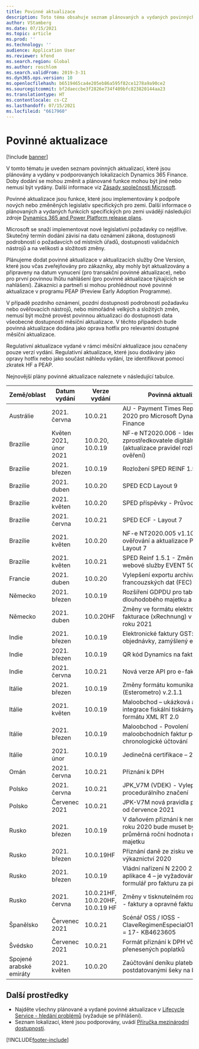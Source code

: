 ```yaml
---
title: Povinné aktualizace
description: Toto téma obsahuje seznam plánovaných a vydaných povinných aktualizací Microsoft Dynamics 365 Finance.
author: VStamberg
ms.date: 07/15/2021
ms.topic: article
ms.prod: ''
ms.technology: ''
audience: Application User
ms.reviewer: kfend
ms.search.region: Global
ms.author: roschlom
ms.search.validFrom: 2019-3-31
ms.dyn365.ops.version: 10
ms.openlocfilehash: b6519465ca4e205eb86a595f82ce1278a9a90ce2
ms.sourcegitcommit: bf2daeccbe3f2826e734f409bfc823820144aa23
ms.translationtype: HT
ms.contentlocale: cs-CZ
ms.lasthandoff: 07/15/2021
ms.locfileid: "6617960"
---
```

# <a name="regulatory-updates"></a>Povinné aktualizace

[!include [banner](../includes/banner.md)]

V tomto tématu je uveden seznam povinných aktualizací, které jsou plánovány a vydány v podporovaných lokalizacích Dynamics 365 Finance. Doby dodání se mohou změnit a plánované funkce mohou být jiné nebo nemusí být vydány. Další informace viz [Zásady společnosti Microsoft](https://go.microsoft.com/fwlink/p/?linkid=2007332). 

Povinné aktualizace jsou funkce, které jsou implementovány k podpoře nových nebo změněných legislativ specifických pro zemi. Další informace o plánovaných a vydaných funkcích specifických pro zemi uvádějí následující zdroje [Dynamics 365 and Power Platform release plans](/business-applications-release-notes/index).

Microsoft se snaží implementovat nové legislativní požadavky co nejdříve. Skutečný termín dodání závisí na datu oznámení zákona, dostupnosti podrobností o požadavcích od místních úřadů, dostupnosti validačních nástrojů a na velikosti a složitosti změny.

Plánujeme dodat povinné aktualizace v aktualizacích služby One Version, které jsou včas zveřejňovány pro zákazníky, aby mohly být aktualizovány a připraveny na datum vynucení (pro transakční povinné aktualizace), nebo pro první povinnou lhůtu nahlášení (pro povinné aktualizace týkajících se nahlášení). Zákazníci a partneři si mohou prohlédnout nové povinné aktualizace v programu PEAP (Preview Early Adoption Programme).

V případě pozdního oznámení, pozdní dostupnosti podrobností požadavku nebo ověřovacích nástrojů, nebo mimořádně velkých a složitých změn, nemusí být možné provést povinnou aktualizaci do dostupnosti data všeobecné dostupnosti měsíční aktualizace. V těchto případech bude povinná aktualizace dodána jako oprava hotfix pro relevantní dostupné měsíční aktualizace.

Regulativní aktualizace vydané v rámci měsíční aktualizace jsou označeny pouze verzí vydání. Regulativní aktualizace, které jsou dodávány jako opravy hotfix nebo jako součást náhledu vydání, lze identifikovat pomocí zkratek HF a PEAP. 

Nejnovější plány povinné aktualizace naleznete v následující tabulce.   

|Země/oblast|Datum vydání|Verze vydání|Povinná aktualizace|
|--------------------|---------------|-------|-------| 
|      Austrálie         |   2021. června      | 10.0.21      |   AU - Payment Times Reporting Bill 2020 pro Microsoft Dynamics 365 Finance   |
|      Brazílie         |   Květen 2021, únor 2021      | 10.0.20, 10.0.19      |   NF-e NT2020.006 - Identifikace zprostředkovatele digitální platformy (aktualizace pravidel rozložení a ověření)   |
|      Brazílie         |   2021. březen         | 10.0.19         |    Rozložení SPED REINF 1.5.1  |
|      Brazílie         |   2021. duben         | 10.0.20        |    SPED ECD Layout 9  |
|      Brazílie         |   2021. květen         | 10.0.20         |    SPED příspěvky - Průvodce verzí 1.34  |
|      Brazílie         |   2021. června         | 10.0.21         |    SPED ECF - Layout 7  |
|      Brazílie         |   2021. květen         | 10.0.20         |    NF-e NT2020.005 v1.10 - Pravidla ověřování a aktualizace PED ECF - Layout 7  |
|      Brazílie         |   2021. květen         | 10.0.21         |    SPED Reinf 1.5.1 - Změny v metodě webové služby EVENT 5011  |
|      Francie        |   2021. duben       | 10.0.20      |   Vylepšení exportu archivace francouzských dat (FEC)  |
|      Německo        |   2021. březen       | 10.0.19      |   Rozšíření GDPDU pro tabulku dlouhodobého majetku a transakce  |
|      Německo        |   2021. duben       | 10.0.20HF      |   Změny ve formátu elektronické fakturace (xRechnung) v Německu od roku 2021  |
|      Indie         |   2021. březen      | 10.0.19      |   Elektronické faktury GST: exportní objednávky, zamýšlený export, SEZ  |
|      Indie         |   2021. březen      | 10.0.19      |   QR kód Dynamics na faktuře B2C  |
|      Indie         |   2021. června      | 10.0.21      |   Nová verze API pro e-fakturu (v.1.04)  |
|      Itálie         |   2021. březen      | 10.0.19      |   Změny formátu komunikace faktur (Esterometro) v.2.1.1  |
|      Itálie        |   2021. květen      | 10.0.19      |   Maloobchod – ukázková aktualizace integrace fiskální tiskárny pro podporu formátu XML RT 2.0  |
|      Itálie         |   2021. březen      | 10.0.19      |   Maloobchod - Povolení maloobchodních faktur porušujících chronologické účtování  |
|      Itálie         |   2021. únor      | 10.0.19      |   Jedinečná certifikace – 2021  |
|      Omán         |   2021. června      | 10.0.21      |   Přiznání k DPH  |
|      Polsko          |   2021. června     | 10.0.21     |   JPK_V7M (VDEK) - Vylepšení procedurálního značení |
|      Polsko          |   Červenec 2021     | 10.0.21     |   JPK-V7M nová pravidla pro dokončení od července 2021 |
|      Rusko          |   2021. březen     | 10.0.19    |   V daňovém přiznání k nemovitosti z roku 2020 bude muset být uvedena průměrná roční hodnota movitého majetku|
|      Rusko          |   2021. březen     | 10.0.19HF    |   Přiznání daně ze zisku verze 5.09 pro výkaznictví 2020|
|      Rusko          |   2021. březen     | 10.0.19    |   Vládní nařízení N 2200 21.12.2020 aplikace 4 – je vyžadován nový formulář pro fakturu za přepravu|
|      Rusko          |   2021. června     | 10.0.21HF, 10.0.20HF, 10.0.19 HF    |   Změny v tisknutelném rozložení faktur - faktury a opravné faktury|
|      Španělsko          |   Červenec 2021     | 10.0.21    |    Scénář OSS / IOSS - ClaveRegimenEspecialOTrascendencia = 17- KB4623605|
|      Švédsko          |   Červenec 2021     | 10.0.21    |    Formát přiznání k DPH včetně částek přenesených poplatků|
|      Spojené arabské emiráty   |   2021. květen     | 10.0.20    |   Zaúčtování deníku plateb s postdatovanými šeky na bankovní účet |



## <a name="additional-resources"></a>Další prostředky
- Najděte všechny plánované a vydané povinné aktualizace v [Lifecycle Service - hledání problémů](https://lcs.dynamics.com/Logon/Index) (vyžaduje se přihlášení).
- Seznam lokalizací, které jsou podporovány, uvádí [Příručka mezinárodní dostupnosti](https://aka.ms/dynamics_365_international_availability_deck).



[!INCLUDE[footer-include](../../includes/footer-banner.md)]

